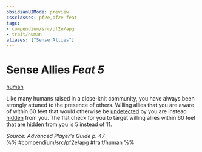 ```yaml
---
obsidianUIMode: preview
cssclasses: pf2e,pf2e-feat
tags:
- compendium/src/pf2e/apg
- trait/human
aliases: ["Sense Allies"]
---
```

# Sense Allies  *Feat 5*  
[human](rules/traits/human.md "Human Ancestry & Heritage Trait")  


Like many humans raised in a close-knit community, you have always been strongly attuned to the presence of others. Willing allies that you are aware of within 60 feet that would otherwise be [undetected](rules/conditions.md#Undetected) by you are instead [hidden](rules/conditions.md#Hidden) from you. The flat check for you to target willing allies within 60 feet that are [hidden](rules/conditions.md#Hidden) from you is 5 instead of 11.

*Source: Advanced Player's Guide p. 47*  
%% #compendium/src/pf2e/apg #trait/human %%